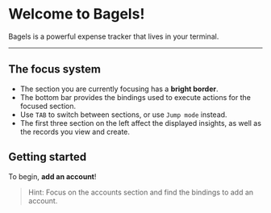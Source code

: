 # Welcome to Bagels!

Bagels is a powerful expense tracker that lives in your terminal.

---

## The focus system

- The section you are currently focusing has a **bright border**.
- The bottom bar provides the bindings used to execute actions for the focused section.
- Use `TAB` to switch between sections, or use `Jump mode` instead.
- The first three section on the left affect the displayed insights, as well as the records you view and create.

## Getting started

To begin, **add an account**!

> Hint:
> Focus on the accounts section and find the bindings to add an account.
